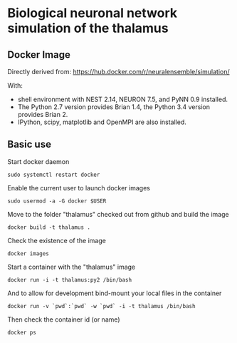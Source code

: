 # Biological neuronal network simulation of the thalamus

## Docker Image

Directly derived from: https://hub.docker.com/r/neuralensemble/simulation/

With:

* shell environment with NEST 2.14, NEURON 7.5, and PyNN 0.9 installed.
* The Python 2.7 version provides Brian 1.4, the Python 3.4 version provides Brian 2.
* IPython, scipy, matplotlib and OpenMPI are also installed.

## Basic use

Start docker daemon

```
sudo systemctl restart docker
```

Enable the current user to launch docker images

```
sudo usermod -a -G docker $USER
```

Move to the folder "thalamus" checked out from github and build the image

```
docker build -t thalamus .
```

Check the existence of the image

```
docker images
```

Start a container with the "thalamus" image
```
docker run -i -t thalamus:py2 /bin/bash
```

And to allow for development bind-mount your local files in the container

```
docker run -v `pwd`:`pwd` -w `pwd` -i -t thalamus /bin/bash

```

Then check the container id (or name)

```
docker ps
```

